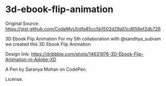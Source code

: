 # 3d-ebook-flip-animation
Original Source: https://gist.github.com/CodeMyUI/dfa85cc5b1502d29a51cd656ef2db726

3D Ebook Flip Animation
For my 5th collaboration with @sandhya_subram we created this 3D Ebook Flip Animation

Design link: https://dribbble.com/shots/14631976-3D-Ebook-Flip-Animation-in-Adobe-XD

A Pen by Saranya Mohan on CodePen.

License.
